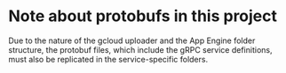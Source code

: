 # Note about protobufs in this project
Due to the nature of the gcloud uploader and the App Engine folder structure, the protobuf files, which include the gRPC service definitions, must also be replicated in the service-specific folders.